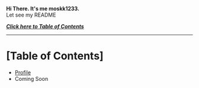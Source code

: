 **Hi There. It's me moskk1233.**  
Let see my README

[***Click here to Table of Contents***](#table-of-conents)

---

# [Table of Contents]
- [Profile]()
- Coming Soon
